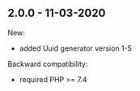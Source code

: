 ## 2.0.0 - 11-03-2020

New:
 - added Uuid generator version 1-5

Backward compatibility:
 - required PHP >= 7.4
